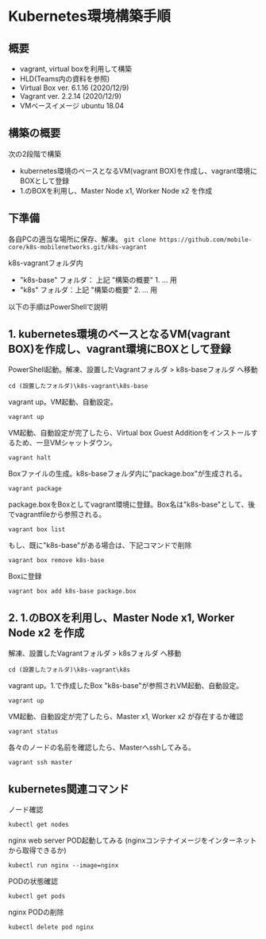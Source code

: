 # Kubernetes環境構築手順

## 概要

* vagrant, virtual boxを利用して構築
* HLD(Teams内の資料を参照)
* Virtual Box ver. 6.1.16 (2020/12/9)
* Vagrant  ver. 2.2.14 (2020/12/9)
* VMベースイメージ ubuntu 18.04

## 構築の概要
次の2段階で構築
* kubernetes環境のベースとなるVM(vagrant BOX)を作成し、vagrant環境にBOXとして登録
* 1.のBOXを利用し、Master Node x1, Worker Node x2 を作成

## 下準備
各自PCの適当な場所に保存、解凍。
`git clone https://github.com/mobile-core/k8s-mobilenetworks.git/k8s-vagrant`


k8s-vagrantフォルダ内
* "k8s-base" フォルダ： 上記 "構築の概要" 1. ... 用
* "k8s" フォルダ：上記 "構築の概要" 2.  ... 用

以下の手順はPowerShellで説明
## 1. kubernetes環境のベースとなるVM(vagrant BOX)を作成し、vagrant環境にBOXとして登録
PowerShell起動。解凍、設置したVagrantフォルダ > k8s-baseフォルダ へ移動

`cd (設置したフォルダ)\k8s-vagrant\k8s-base`

vagrant up。VM起動、自動設定。

`vagrant up`

VM起動、自動設定が完了したら、Virtual box Guest Additionをインストールするため、一旦VMシャットダウン。

`vagrant halt`

Boxファイルの生成。k8s-baseフォルダ内に"package.box"が生成される。

`vagrant package`

package.boxをBoxとしてvagrant環境に登録。Box名は"k8s-base"として、後でvagrantfileから参照される。

`vagrant box list`

もし、既に"k8s-base"がある場合は、下記コマンドで削除

`vagrant box remove k8s-base`

Boxに登録

`vagrant box add k8s-base package.box`


## 2. 1.のBOXを利用し、Master Node x1, Worker Node x2 を作成
解凍、設置したVagrantフォルダ > k8sフォルダ へ移動

`cd (設置したフォルダ)\k8s-vagrant\k8s`

vagrant up。1.で作成したBox "k8s-base"が参照されVM起動、自動設定。

`vagrant up`

VM起動、自動設定が完了したら、Master x1, Worker x2 が存在するか確認

`vagrant status`

各々のノードの名前を確認したら、Masterへsshしてみる。

`vagrant ssh master`

## kubernetes関連コマンド
ノード確認

`kubectl get nodes`

nginx web server POD起動してみる (nginxコンテナイメージをインターネットから取得できるか)

`kubectl run nginx --image=nginx`

PODの状態確認

`kubectl get pods`

nginx PODの削除

`kubectl delete pod nginx`
 